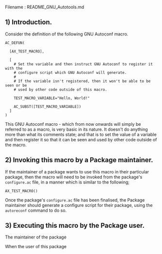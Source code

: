 Filename : README_GNU_Autotools.md


## 1) Introduction.

Consider the definition of the following GNU Autoconf macro.

```
AC_DEFUN(

  [AX_TEST_MACRO],

  [
    # Set the variable and then instruct GNU Autoconf to register it with the
    # configure script which GNU Autoconf will generate.
    #
    # If the variable isn't registered, then it won't be able to be seen or be
    # used by other code outside of this macro.

    TEST_MACRO_VARIABLE="Hello, World!"

    AC_SUBST([TEST_MACRO_VARIABLE])
  ]
)
```

This GNU Autoconf macro - which from now onwards will simply be referred to as a macro, is very basic in its nature. It doesn't do anything more than what its comments state; and that is to set the value of a variable and then register it so that it can be seen and used by other code outside of the macro.


## 2) Invoking this macro by a Package maintainer.

If the maintainer of a package wants to use this macro in their particular package, then the macro will need to be invoked from the package's ```configure.ac``` file, in a manner which is similar to the following;

```
AX_TEST_MACRO()
```

Once the package's ```configure.ac``` file has been finalised, the Package maintainer should generate a configure script for their package, using the ```autoreconf``` command to do so.


## 3) Executing this macro by the Package user.


The maintainer of the package 

When the user of this package 
```
